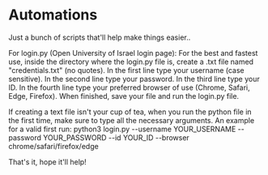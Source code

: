 # Automations
Just a bunch of scripts that'll help make things easier..

For login.py (Open University of Israel login page):
For the best and fastest use, inside the directory where the login.py file is, create a .txt file named "credentials.txt" (no quotes).
In the first line type your username (case sensitive).
In the second line type your password.
In the third line type your ID.
In the fourth line type your preferred browser of use (Chrome, Safari, Edge, Firefox).
When finished, save your file and run the login.py file.

If creating a text file isn't your cup of tea, when you run the python file in the first time, make sure to type all the necessary arguments.
An example for a valid first run:
python3 login.py --username YOUR_USERNAME --password YOUR_PASSWORD --id YOUR_ID --browser chrome/safari/firefox/edge

That's it, hope it'll help!
